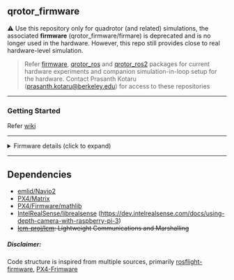 ## qrotor_firmware

:warning: Use this repository only for quadrotor (and related) simulations, the associated **firmware** (qrotor_firmware/firmare) is deprecated and is no longer used in the hardware. However, this repo still provides close to real hardware-level simulation. 

> Refer [firmware](https://github.com/HybridRobotics/firmware), [qrotor_ros](https://github.com/HybridRobotics/qrotor_ros) and [qrotor_ros2](https://github.com/HybridRobotics/qrotor_ros2) packages for current hardware experiments and companion simulation-in-loop setup for the hardware. Contact Prasanth Kotaru (prasanth.kotaru@berkeley.edu) for access to these repositories

---

### Getting Started 

Refer [wiki](./_docs/README.md) 

---


<details>
  <summary>Firmware details (click to expand)</summary>

#### Control

| controller | status | remark | 
| :------ | :------ | :------------ | 
| `attitude_controller` | stable :heavy_check_mark: | Parent class for all attitude controllers |
| `euler_angle_ppid` | stable :heavy_check_mark: | Runs a PID on the rates, with rate setpoint from Euler angles |
| `euler_pid` | discontd. :no_entry: | PID on the Euler-angles directly |
| `attitude_control_px4` | discontd. :no_entry: | |
| `attitude_geometric_clf_qp` | wip :construction:  | |
| `attitude_vbl_lqr` | wip :construction: | |
| `attitude_geometric_control` | wip :construction:  | |
| | | |
| `position_controller` | stable :heavy_check_mark: | Parent class for all position controllers |
| `position_pid` | stable :heavy_check_mark: | PID position controller |
| `position_cbf_qp` | stable :heavy_check_mark: | Position Control Lyapunov Function based QP controller |
| `position_cbf_qp` | stable :heavy_check_mark: | Position Control Barrier Function based QP controller |
| `position_mpc` | stable :heavy_check_mark: | Linear Position MPC  |



</details>


---

## Dependencies

- [emlid/Navio2](https://github.com/emlid/Navio2)
- [PX4/Matrix](https://github.com/PX4/Matrix)
- [PX4/Firmware/mathlib](https://github.com/PX4/Firmware/tree/master/src/lib/mathlib)
- [IntelRealSense/librealsense](https://github.com/IntelRealSense/librealsense) (https://dev.intelrealsense.com/docs/using-depth-camera-with-raspberry-pi-3)
- ~~[lcm-proj/lcm](https://github.com/lcm-proj/lcm): Lightweight Communications and Marshalling~~


##### Disclaimer:
Code structure is inspired from multiple sources, primarily [rosflight-firmware](https://github.com/rosflight/firmware), [PX4-Frimware](https://github.com/PX4/Firmware)
